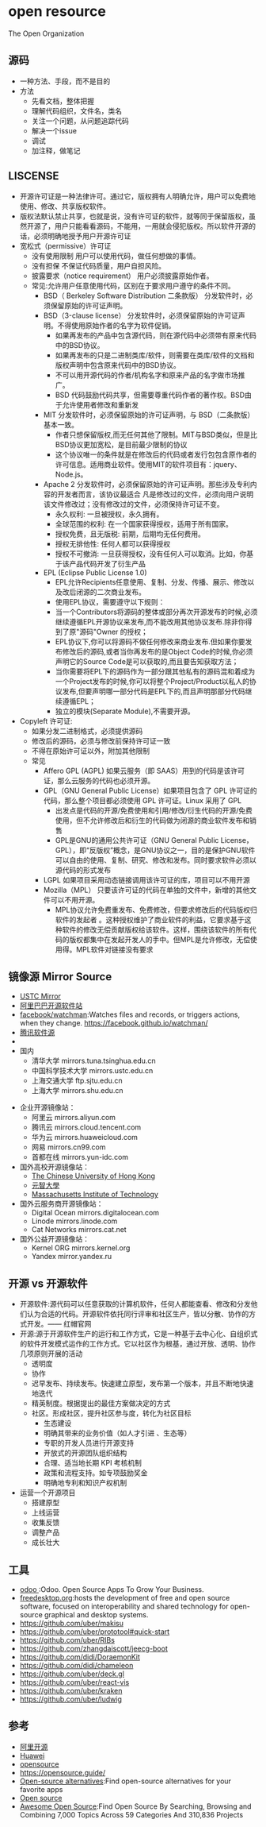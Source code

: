 # open resource

The Open Organization

## 源码

* 一种方法、手段，而不是目的
* 方法
  - 先看文档，整体把握
  - 理解代码组织，文件名，类名
  - 关注一个问题，从问题追踪代码
  - 解决一个issue
  - 调试
  - 加注释，做笔记

## LISCENSE

* 开源许可证是一种法律许可。通过它，版权拥有人明确允许，用户可以免费地使用、修改、共享版权软件。
* 版权法默认禁止共享，也就是说，没有许可证的软件，就等同于保留版权，虽然开源了，用户只能看看源码，不能用，一用就会侵犯版权。所以软件开源的话，必须明确地授予用户开源许可证
* 宽松式（permissive）许可证
  - 没有使用限制 用户可以使用代码，做任何想做的事情。
  - 没有担保 不保证代码质量，用户自担风险。
  - 披露要求（notice requirement） 用户必须披露原始作者。
  - 常见:允许用户任意使用代码，区别在于要求用户遵守的条件不同。
    + BSD（ Berkeley Software Distribution 二条款版） 分发软件时，必须保留原始的许可证声明。
    + BSD（3-clause license） 分发软件时，必须保留原始的许可证声明。不得使用原始作者的名字为软件促销。
      * 如果再发布的产品中包含源代码，则在源代码中必须带有原来代码中的BSD协议。
      * 如果再发布的只是二进制类库/软件，则需要在类库/软件的文档和版权声明中包含原来代码中的BSD协议。
      * 不可以用开源代码的作者/机构名字和原来产品的名字做市场推广。
      * BSD 代码鼓励代码共享，但需要尊重代码作者的著作权。BSD由于允许使用者修改和重新发
    + MIT 分发软件时，必须保留原始的许可证声明，与 BSD（二条款版）基本一致。
      * 作者只想保留版权,而无任何其他了限制。MIT与BSD类似，但是比BSD协议更加宽松，是目前最少限制的协议
      * 这个协议唯一的条件就是在修改后的代码或者发行包包含原作者的许可信息。适用商业软件。使用MIT的软件项目有：jquery、Node.js。
    + Apache 2 分发软件时，必须保留原始的许可证声明。那些涉及专利内容的开发者而言，该协议最适合 凡是修改过的文件，必须向用户说明该文件修改过；没有修改过的文件，必须保持许可证不变。
      * 永久权利: 一旦被授权，永久拥有。
      * 全球范围的权利: 在一个国家获得授权，适用于所有国家。
      * 授权免费，且无版税: 前期，后期均无任何费用。
      * 授权无排他性: 任何人都可以获得授权
      * 授权不可撤消: 一旦获得授权，没有任何人可以取消。比如，你基于该产品代码开发了衍生产品
    + EPL (Eclipse Public License 1.0)
      * EPL允许Recipients任意使用、复制、分发、传播、展示、修改以及改后闭源的二次商业发布。
      * 使用EPL协议，需要遵守以下规则：
      * 当一个Contributors将源码的整体或部分再次开源发布的时候,必须继续遵循EPL开源协议来发布,而不能改用其他协议发布.除非你得到了原"源码"Owner 的授权；
      * EPL协议下,你可以将源码不做任何修改来商业发布.但如果你要发布修改后的源码,或者当你再发布的是Object Code的时候,你必须声明它的Source Code是可以获取的,而且要告知获取方法；
      * 当你需要将EPL下的源码作为一部分跟其他私有的源码混和着成为一个Project发布的时候,你可以将整个Project/Product以私人的协议发布,但要声明哪一部分代码是EPL下的,而且声明那部分代码继续遵循EPL；
      * 独立的模块(Separate Module),不需要开源。
* Copyleft 许可证:
  - 如果分发二进制格式，必须提供源码
  - 修改后的源码，必须与修改前保持许可证一致
  - 不得在原始许可证以外，附加其他限制
  - 常见
    + Affero GPL (AGPL) 如果云服务（即 SAAS）用到的代码是该许可证，那么云服务的代码也必须开源。
    + GPL（GNU General Public License）如果项目包含了 GPL 许可证的代码，那么整个项目都必须使用 GPL 许可证。Linux 采用了 GPL
      * 出发点是代码的开源/免费使用和引用/修改/衍生代码的开源/免费使用，但不允许修改后和衍生的代码做为闭源的商业软件发布和销售
      * GPL是GNU的通用公共许可证（GNU General Public License，GPL），即“反版权”概念，是GNU协议之一，目的是保护GNU软件可以自由的使用、复制、研究、修改和发布。同时要求软件必须以源代码的形式发布
    + LGPL 如果项目采用动态链接调用该许可证的库，项目可以不用开源
    + Mozilla（MPL） 只要该许可证的代码在单独的文件中，新增的其他文件可以不用开源。
      * MPL协议允许免费重发布、免费修改，但要求修改后的代码版权归软件的发起者 。这种授权维护了商业软件的利益，它要求基于这种软件的修改无偿贡献版权给该软件。这样，围绕该软件的所有代码的版权都集中在发起开发人的手中。但MPL是允许修改，无偿使用得。MPL软件对链接没有要求

## 镜像源 Mirror Source

* [USTC Mirror](http://mirrors.ustc.edu.cn/help/index.html#)
* [阿里巴巴开源软件站](https://opsx.alibaba.com/)
* [facebook/watchman](https://github.com/facebook/watchman):Watches files and records, or triggers actions, when they change. https://facebook.github.io/watchman/
* [腾讯软件源](https://mirrors.cloud.tencent.com)
* [](https://bitnami.com)
* 国内
  + 清华大学  mirrors.tuna.tsinghua.edu.cn
  + 中国科学技术大学    mirrors.ustc.edu.cn
  + 上海交通大学  ftp.sjtu.edu.cn
  + 上海大学    mirrors.shu.edu.cn
- 企业开源镜像站：
  + 阿里云 mirrors.aliyun.com
  + 腾讯云 mirrors.cloud.tencent.com
  + 华为云 mirrors.huaweicloud.com
  + 网易  mirrors.cn99.com
  + 首都在线    mirrors.yun-idc.com
- 国外高校开源镜像站：
  + [The Chinese University of Hong Kong ](ftp.cuhk.edu.hk)
  + [元智大學](ftp.yzu.edu.tw)
  + [Massachusetts Institute of Technology](mirrors.mit.edu)
- 国外云服务商开源镜像站：
  + Digital Ocean   mirrors.digitalocean.com
  + Linode  mirrors.linode.com
  + Cat Networks    mirrors.cat.net
- 国外公益开源镜像站：
  + Kernel ORG  mirrors.kernel.org
  + Yandex  mirror.yandex.ru

## 开源 vs 开源软件

* 开源软件:源代码可以任意获取的计算机软件，任何人都能查看、修改和分发他们认为合适的代码。开源软件依托同行评审和社区生产，皆以分散、协作的方式开发。—— 红帽官网
* 开源:源于开源软件生产的运行和工作方式，它是一种基于去中心化、自组织式的软件开发模式运作的工作方式。它以社区作为根基，通过开放、透明、协作几项原则开展的活动
  - 透明度
  - 协作
  - 迟早发布、持续发布。快速建立原型，发布第一个版本，并且不断地快速地迭代
  - 精英制度。根据提出的最佳方案做决定的方式
  - 社区。形成社区，提升社区参与度，转化为社区目标
    + 生态建设
    + 明确其带来的业务价值（如人才引进 、生态等）
    + 专职的开发人员进行开源支持
    + 开放式的开源团队组织结构
    + 合理、适当地长期 KPI 考核机制
    + 政策和流程支持。如专项鼓励奖金
    + 明确地专利和知识产权机制
* 运营一个开源项目
  - 搭建原型
  - 上线运营
  - 收集反馈
  - 调整产品
  - 成长壮大

## 工具

* [odoo ](https://github.com/odoo/odoo):Odoo. Open Source Apps To Grow Your Business.
* [freedesktop.org](https://www.freedesktop.org/wiki/):hosts the development of free and open source software, focused on interoperability and shared technology for open-source graphical and desktop systems.
* https://github.com/uber/makisu
* https://github.com/uber/prototool#quick-start
* https://github.com/uber/RIBs
* https://github.com/zhangdaiscott/jeecg-boot
* https://github.com/didi/DoraemonKit
* https://github.com/didi/chameleon
* https://github.com/uber/deck.gl
* https://github.com/uber/react-vis
* https://github.com/uber/kraken
* https://github.com/uber/ludwig

## 参考

* [阿里开源](http://1024.yuque.com/)
* [Huawei](https://code.opensource.huaweicloud.com/home)
* [opensource](https://opensource.com/)
* https://opensource.guide/
* [Open-source alternatives](https://opensource.builders/):Find open-source alternatives for your favorite apps
* [Open source](https://www.ibm.com/developerworks/cn/opensource)
* [Awesome Open Source](https://awesomeopensource.com/):Find Open Source By Searching, Browsing and Combining 7,000 Topics Across 59 Categories And 310,836 Projects
